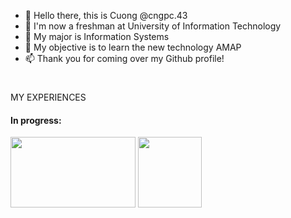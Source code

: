 - 👋 Hello there, this is Cuong @cngpc.43
- 👀 I'm now a freshman at University of Information Technology
- 🌱 My major is Information Systems
- 💞️ My objective is to learn the new technology AMAP
- 📫 Thank you for coming over my Github profile!
<!---
cngpc43/cngpc43 is a ✨ special ✨ repository because its `README.md` (this file) appears on your GitHub profile.
You can click the Preview link to take a look at your changes.
--->
<h1 align="center">
 </h1> MY EXPERIENCES

<h4 align="left"> In progress: </h3>
<img style="width:200px;height:113px;" src="http://oxnia.com/wp-content/uploads/2019/01/frontend-logo-featured-image-2.png" >
<img style="height: 113px;width: 102px;" src="https://raw.githubusercontent.com/Benio101/cpp-logo/master/cpp_logo.png" >

